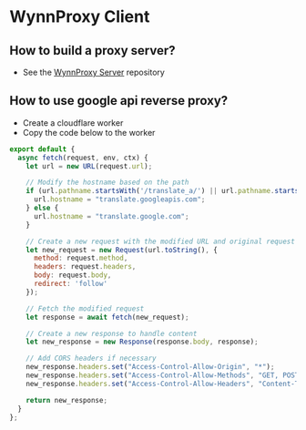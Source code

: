 # WynnProxy Client
## How to build a proxy server?
* See the [WynnProxy Server](https://github.com/BakaBotTeam/wynnproxy-server) repository
## How to use google api reverse proxy?
* Create a cloudflare worker
* Copy the code below to the worker
```javascript
export default {
  async fetch(request, env, ctx) {
    let url = new URL(request.url);

    // Modify the hostname based on the path
    if (url.pathname.startsWith('/translate_a/') || url.pathname.startsWith('/translate_tts') || url.pathname.startsWith('/translate')) {
      url.hostname = "translate.googleapis.com";
    } else {
      url.hostname = "translate.google.com";
    }

    // Create a new request with the modified URL and original request options
    let new_request = new Request(url.toString(), {
      method: request.method,
      headers: request.headers,
      body: request.body,
      redirect: 'follow'
    });

    // Fetch the modified request
    let response = await fetch(new_request);

    // Create a new response to handle content
    let new_response = new Response(response.body, response);

    // Add CORS headers if necessary
    new_response.headers.set("Access-Control-Allow-Origin", "*");
    new_response.headers.set("Access-Control-Allow-Methods", "GET, POST, PUT, DELETE, OPTIONS");
    new_response.headers.set("Access-Control-Allow-Headers", "Content-Type, Authorization");

    return new_response;
  }
};
```